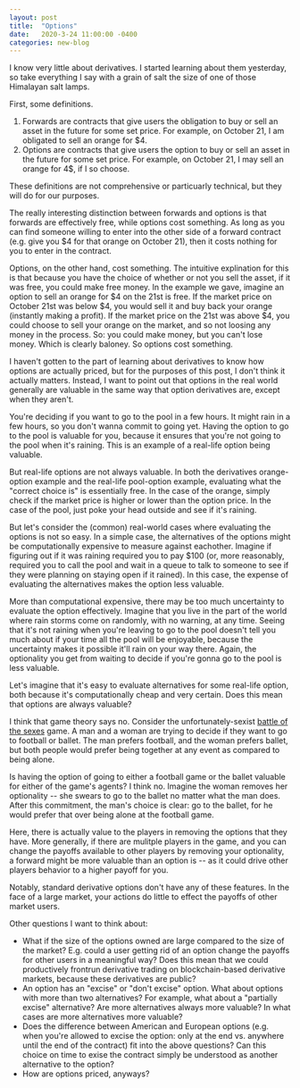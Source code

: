 ```yaml
---
layout: post
title:  "Options"
date:   2020-3-24 11:00:00 -0400
categories: new-blog
---
```


I know very little about derivatives. I started learning about them yesterday, so take everything I say with a grain of salt the size of one of those Himalayan salt lamps. 

First, some definitions. 

1. Forwards are contracts that give users the obligation to buy or sell an asset in the future for some set price. For example, on October 21, I am obligated to sell an orange for $4. 
2. Options are contracts that give users the option to buy or sell an asset in the future for some set price. For example, on October 21, I may sell an orange for 4$, if I so choose. 

These definitions are not comprehensive or particuarly technical, but they will do for our purposes. 

The really interesting distinction between forwards and options is that forwards are effectively free, while options cost something. As long as you can find someone willing to enter into the other side of a forward contract (e.g. give you $4 for that orange on October 21), then it costs nothing for you to enter in the contract. 

Options, on the other hand, cost something. The intuitive explination for this is that because you have the choice of whether or not you sell the asset, if it was free, you could make free money. In the example we gave, imagine an option to sell an orange for $4 on the 21st is free. If the market price on October 21st was below $4, you would sell it and buy back your orange (instantly making a profit). If the market price on the 21st was above $4, you could choose to sell your orange on the market, and so not loosing any money in the process. So: you could make money, but you can't lose money. Which is clearly baloney. So options cost something. 

I haven't gotten to the part of learning about derivatives to know how options are actually priced, but for the purposes of this post, I don't think it actually matters. Instead, I want to point out that options in the real world generally are valuable in the same way that option derivatives are, except when they aren't.

You're deciding if you want to go to the pool in a few hours. It might rain in a few hours, so you don't wanna commit to going yet. Having the option to go to the pool is valuable for you, because it ensures that you're not going to the pool when it's raining. This is an example of a real-life option being valuable. 

But real-life options are not always valuable. In both the derivatives orange-option example and the real-life pool-option example, evaluating what the "correct choice is" is essentially free. In the case of the orange, simply check if the market price is higher or lower than the option price. In the case of the pool, just poke your head outside and see if it's raining. 

But let's consider the (common) real-world cases where evaluating the options is not so easy. In a simple case, the alternatives of the options might be computationally expensive to measure against eachother. Imagine if figuring out if it was raining required you to pay $100 (or, more reasonably, required you to call the pool and wait in a queue to talk to someone to see if they were planning on staying open if it rained). In this case, the expense of evaluating the alternatives makes the option less valuable. 

More than computational expensive, there may be too much uncertainty to evaluate the option effectively. Imagine that you live in the part of the world where rain storms come on randomly, with no warning, at any time. Seeing that it's not raining when you're leaving to go to the pool doesn't tell you much about if your time all the pool will be enjoyable, because the uncertainty makes it possible it'll rain on your way there. Again, the optionality you get from waiting to decide if you're gonna go to the pool is less valuable.

Let's imagine that it's easy to evaluate alternatives for some real-life option, both because it's computationally cheap and very certain. Does this mean that options are always valuable?

I think that game theory says no. Consider the unfortunately-sexist [battle of the sexes](https://en.wikipedia.org/wiki/Battle_of_the_sexes_(game_theory)) game. A man and a woman are trying to decide if they want to go to football or ballet. The man prefers football, and the woman prefers ballet, but both people would prefer being together at any event as compared to being alone. 

Is having the option of going to either a football game or the ballet valuable for either of the game's agents? I think no. Imagine the woman removes her optionality -- she swears to go to the ballet no matter what the man does. After this commitment, the man's choice is clear: go to the ballet, for he would prefer that over being alone at the football game. 

Here, there is actually value to the players in removing the options that they have. More generally, if there are mulitple players in the game, and you can change the payoffs available to other players by removing your optionality, a forward might be more valuable than an option is -- as it could drive other players behavior to a higher payoff for you. 

Notably, standard derivative options don't have any of these features. In the face of a large market, your actions do little to effect the payoffs of other market users. 



Other questions I want to think about:
- What if the size of the options owned are large compared to the size of the market? E.g. could a user getting rid of an option change the payoffs for other users in a meaningful way? Does this mean that we could productively frontrun derivative trading on blockchain-based derivative markets, because these derivatives are public? 
- An option has an "excise" or "don't excise" option. What about options with more than two alternatives? For example, what about a "partially excise" alternative? Are more alternatives always more valuable? In what cases are more alternatives more valuable? 
- Does the difference between American and European options (e.g. when you're allowed to excise the option: only at the end vs. anywhere until the end of the contract) fit into the above questions? Can this choice on time to exise the contract simply be understood as another alternative to the option? 
- How are options priced, anyways?